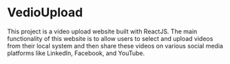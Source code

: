 # VedioUpload
This project is a video upload website built with ReactJS. The main functionality of this website is to allow users to select and upload videos from their local system and then share these videos on various social media platforms like LinkedIn, Facebook, and YouTube.

